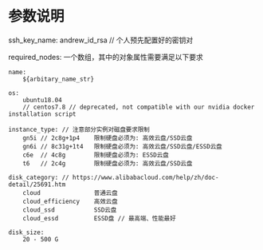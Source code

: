 # 参数说明

ssh_key_name:
    andrew_id_rsa // 个人预先配置好的密钥对

required_nodes: 
    一个数组，其中的对象属性需要满足以下要求

    name:
        ${arbitary_name_str}

    os:
        ubuntu18.04
        // centos7.8 // deprecated, not compatible with our nvidia docker installation script

    instance_type: // 注意部分实例对磁盘要求限制
        gn5i // 2c8g+1p4    限制硬盘必须为: 高效云盘/SSD云盘
        gn6i // 8c31g+1t4   限制硬盘必须为: 高效云盘/SSD云盘/ESSD云盘
        c6e  // 4c8g        限制硬盘必须为: ESSD云盘
        t6   // 2c4g        限制硬盘必须为: 高效云盘/SSD云盘

    disk_category: // https://www.alibabacloud.com/help/zh/doc-detail/25691.htm
        cloud               普通云盘
        cloud_efficiency    高效云盘
        cloud_ssd           SSD云盘
        cloud_essd          ESSD盘 // 最高端、性能最好

    disk_size:
        20 - 500 G
